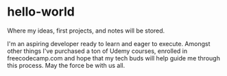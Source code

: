 # hello-world
Where my ideas, first projects, and notes will be stored.

I'm an aspiring developer ready to learn and eager to execute. Amongst other things I've purchased a ton of Udemy courses, enrolled in freecodecamp.com and hope that my tech buds will help guide me through this process. May the force be with us all.  

